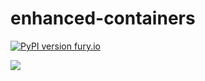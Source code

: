 # enhanced-containers
[![PyPI version fury.io](https://badge.fury.io/py/ansicolortags.svg)](https://pypi.python.org/pypi/enhancedcontainers)

![](https://api.ghprofile.me/view?username=sh-wayz-enhanced-containers&label=views&style=for-the-badge)

